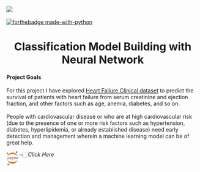 <p align='left'>   

  <a href="#"><img src="https://badges.pufler.dev/visits/Emon-ProCoder7/Data-Driven-Decision-Making-With-Statistics"></a>
</p>

[![forthebadge made-with-python](http://ForTheBadge.com/images/badges/made-with-python.svg)](https://www.python.org/)


<h1 align = 'center'> Classification Model Building with Neural Network </h1> 

#### Project Goals
For this project I have explored [Heart Failure Clinical dataset](https://www.kaggle.com/andrewmvd/heart-failure-clinical-data) to predict the survival of patients with heart failure from serum creatinine and ejection fraction, and other factors such as age, anemia, diabetes, and so on.
<br> <br>
People with cardiovascular disease or who are at high cardiovascular risk (due to the presence of one or more risk factors such as hypertension, diabetes, hyperlipidemia, or already established disease) need early detection and management wherein a machine learning model can be of great help.


👈🏻*Click Here* [<img align="left" alt="Emon-ProCoder7 | Jupyter" width="32px" src="https://raw.githubusercontent.com/Emon-ProCoder7/python_projects/master/jupyter.png"/>](https://github.com/Emon-ProCoder7/python_projects/blob/master/Visualization_kaggle.ipynb)

<br><br>

